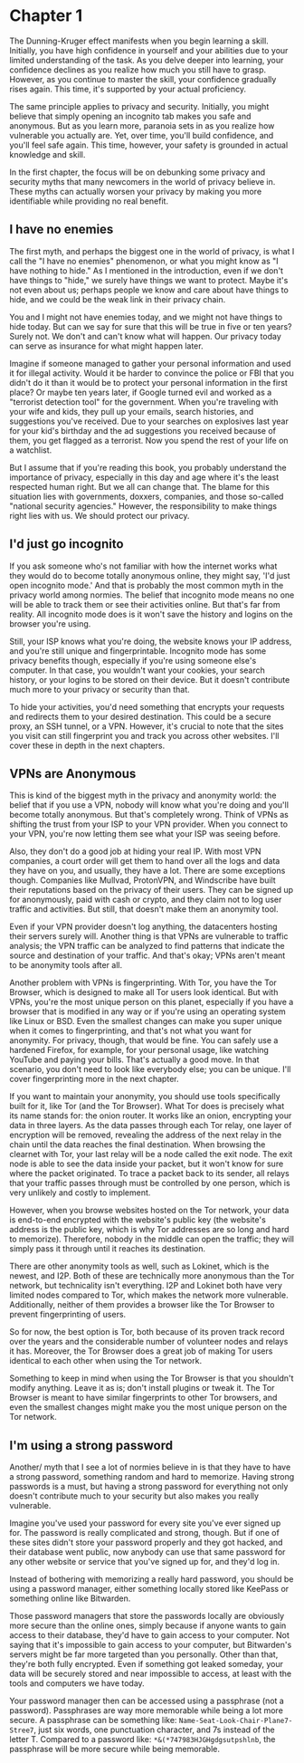 # Chapter 1

The Dunning-Kruger effect manifests when you begin learning a skill. Initially, you have high confidence in yourself and your abilities due to your limited understanding of the task. As you delve deeper into learning, your confidence declines as you realize how much you still have to grasp. However, as you continue to master the skill, your confidence gradually rises again. This time, it's supported by your actual proficiency.

The same principle applies to privacy and security. Initially, you might believe that simply opening an incognito tab makes you safe and anonymous. But as you learn more, paranoia sets in as you realize how vulnerable you actually are. Yet, over time, you'll build confidence, and you'll feel safe again. This time, however, your safety is grounded in actual knowledge and skill.

In the first chapter, the focus will be on debunking some privacy and security myths that many newcomers in the world of privacy believe in. These myths can actually worsen your privacy by making you more identifiable while providing no real benefit.

## I have no enemies

The first myth, and perhaps the biggest one in the world of privacy, is what I call the "I have no enemies" phenomenon, or what you might know as "I have nothing to hide." As I mentioned in the introduction, even if we don't have things to "hide," we surely have things we want to protect. Maybe it's not even about us; perhaps people we know and care about have things to hide, and we could be the weak link in their privacy chain.

You and I might not have enemies today, and we might not have things to hide today. But can we say for sure that this will be true in five or ten years? Surely not. We don't and can't know what will happen. Our privacy today can serve as insurance for what might happen later.

Imagine if someone managed to gather your personal information and used it for illegal activity. Would it be harder to convince the police or FBI that you didn't do it than it would be to protect your personal information in the first place? Or maybe ten years later, if Google turned evil and worked as a "terrorist detection tool" for the government. When you're traveling with your wife and kids, they pull up your emails, search histories, and suggestions you've received. Due to your searches on explosives last year for your kid's birthday and the ad suggestions you received because of them, you get flagged as a terrorist. Now you spend the rest of your life on a watchlist.

But I assume that if you're reading this book, you probably understand the importance of privacy, especially in this day and age where it's the least respected human right. But we all can change that. The blame for this situation lies with governments, doxxers, companies, and those so-called "national security agencies." However, the responsibility to make things right lies with us. We should protect our privacy.

## I'd just go incognito

If you ask someone who's not familiar with how the internet works what they would do to become totally anonymous online, they might say, 'I'd just open incognito mode.' And that is probably the most common myth in the privacy world among normies. The belief that incognito mode means no one will be able to track them or see their activities online. But that's far from reality. All incognito mode does is it won't save the history and logins on the browser you're using. 

Still, your ISP knows what you're doing, the website knows your IP address, and you're still unique and fingerprintable. Incognito mode has some privacy benefits though, especially if you're using someone else's computer. In that case, you wouldn't want your cookies, your search history, or your logins to be stored on their device. But it doesn't contribute much more to your privacy or security than that.

To hide your activities, you'd need something that encrypts your requests and redirects them to your desired destination. This could be a secure proxy, an SSH tunnel, or a VPN. However, it's crucial to note that the sites you visit can still fingerprint you and track you across other websites. I'll cover these in depth in the next chapters.

## VPNs are Anonymous

This is kind of the biggest myth in the privacy and anonymity world: the belief that if you use a VPN, nobody will know what you're doing and you'll become totally anonymous. But that's completely wrong. Think of VPNs as shifting the trust from your ISP to your VPN provider. When you connect to your VPN, you're now letting them see what your ISP was seeing before.

Also, they don't do a good job at hiding your real IP. With most VPN companies, a court order will get them to hand over all the logs and data they have on you, and usually, they have a lot. There are some exceptions though. Companies like Mullvad, ProtonVPN, and Windscribe have built their reputations based on the privacy of their users. They can be signed up for anonymously, paid with cash or crypto, and they claim not to log user traffic and activities. But still, that doesn't make them an anonymity tool.

Even if your VPN provider doesn't log anything, the datacenters hosting their servers surely will. Another thing is that VPNs are vulnerable to traffic analysis; the VPN traffic can be analyzed to find patterns that indicate the source and destination of your traffic. And that's okay; VPNs aren't meant to be anonymity tools after all.

Another problem with VPNs is fingerprinting. With Tor, you have the Tor Browser, which is designed to make all Tor users look identical. But with VPNs, you're the most unique person on this planet, especially if you have a browser that is modified in any way or if you're using an operating system like Linux or BSD. Even the smallest changes can make you super unique when it comes to fingerprinting, and that's not what you want for anonymity. For privacy, though, that would be fine. You can safely use a hardened Firefox, for example, for your personal usage, like watching YouTube and paying your bills. That's actually a good move. In that scenario, you don't need to look like everybody else; you can be unique. I'll cover fingerprinting more in the next chapter.

If you want to maintain your anonymity, you should use tools specifically built for it, like Tor (and the Tor Browser). What Tor does is precisely what its name stands for: the onion router. It works like an onion, encrypting your data in three layers. As the data passes through each Tor relay, one layer of encryption will be removed, revealing the address of the next relay in the chain until the data reaches the final destination. When browsing the clearnet with Tor, your last relay will be a node called the exit node. The exit node is able to see the data inside your packet, but it won't know for sure where the packet originated. To trace a packet back to its sender, all relays that your traffic passes through must be controlled by one person, which is very unlikely and costly to implement.

However, when you browse websites hosted on the Tor network, your data is end-to-end encrypted with the website's public key (the website's address is the public key, which is why Tor addresses are so long and hard to memorize). Therefore, nobody in the middle can open the traffic; they will simply pass it through until it reaches its destination.

There are other anonymity tools as well, such as Lokinet, which is the newest, and I2P. Both of these are technically more anonymous than the Tor network, but technicality isn't everything. I2P and Lokinet both have very limited nodes compared to Tor, which makes the network more vulnerable. Additionally, neither of them provides a browser like the Tor Browser to prevent fingerprinting of users.

So for now, the best option is Tor, both because of its proven track record over the years and the considerable number of volunteer nodes and relays it has. Moreover, the Tor Browser does a great job of making Tor users identical to each other when using the Tor network.

Something to keep in mind when using the Tor Browser is that you shouldn't modify anything. Leave it as is; don't install plugins or tweak it. The Tor Browser is meant to have similar fingerprints to other Tor browsers, and even the smallest changes might make you the most unique person on the Tor network.

## I'm using a strong password
Another/ myth that I see a lot of normies believe in is that they have to have a strong password, something random and hard to memorize. Having strong passwords is a must, but having a strong password for everything not only doesn't contribute much to your security but also makes you really vulnerable.

Imagine you've used your password for every site you've ever signed up for. The password is really complicated and strong, though. But if one of these sites didn't store your password properly and they got hacked, and their database went public, now anybody can use that same password for any other website or service that you've signed up for, and they'd log in.

Instead of bothering with memorizing a really hard password, you should be using a password manager, either something locally stored like KeePass or something online like Bitwarden.

Those password managers that store the passwords locally are obviously more secure than the online ones, simply because if anyone wants to gain access to their database, they'd have to gain access to your computer. Not saying that it's impossible to gain access to your computer, but Bitwarden's servers might be far more targeted than you personally. Other than that, they're both fully encrypted. Even if something got leaked someday, your data will be securely stored and near impossible to access, at least with the tools and computers we have today.

Your password manager then can be accessed using a passphrase (not a password). Passphrases are way more memorable while being a lot more secure. A passphrase can be something like: `Name-Seat-Look-Chair-Plane7-Stree7`, just six words, one punctuation character, and 7s instead of the letter T. Compared to a password like: `*&(*747983HJGHgdgsutpshlnb`, the passphrase will be more secure while being memorable.
